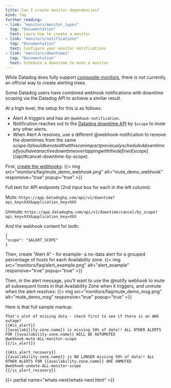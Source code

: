 ```yaml
---
title: Can I create monitor dependencies?
kind: faq
further_reading:
- link: "monitors/monitor_types"
  tag: "Documentation"
  text: Learn how to create a monitor
- link: "monitors/notifications"
  tag: "Documentation"
  text: Configure your monitor notifications
- link: "monitors/downtimes"
  tag: "Documentation"
  text: Schedule a downtime to mute a monitor
---
```


While Datadog does fully support [composite monitors](/monitors/monitor_types/composite), there is not currently an official way to create alerting trees.

Some Datadog users have combined webhook notifications with downtime scoping via the Datadog API to achieve a similar result.

At a high level, the setup for this is as follows:

* Alert A triggers and has an `@webhook-notification`.
* Notification reaches out to the [Datadog downtime API](/api/#downtimes) by `$scope` to mute any other alerts.
* When Alert A resolves, use a different @webhook-notification to remove the downtimes from the same $scope.
It should be noted that this can impact previously scheduled downtimes if you have an active downtime overlapping with the defined [$scope](/api/#cancel-downtime-by-scope).

First, [create the webhooks](https://app.datadoghq.com/account/settings#integrations/webhooks):
{{< img src="monitors/faq/mute_demo_webhook.png" alt="mute_demo_webhook" responsive="true" popup="true" >}}

Full text for API endpoints (2nd input box for each in the left column):

Mute: `https://app.datadoghq.com/api/v1/downtime?api_key=XXX&application_key=XXX`

Unmute: `https://app.datadoghq.com/api/v1/downtime/cancel/by_scope?api_key=XXX&application_key=XXX`

And the webhook content for both:
```
{
"scope": "$ALERT_SCOPE"
}
```

Then, create "Alert A" - for example- a no-data alert for a grouped percentage of hosts for each Availability zone.
{{< img src="monitors/faq/alert_example.png" alt="alert_example" responsive="true" popup="true" >}}

Then, in the alert message, you'll want to use the @notify webhook to mute all subsequent hosts in that Availability Zone when it triggers, and unmute when the alert resolves:
{{< img src="monitors/faq/mute_demo_msg.png" alt="mute_demo_msg" responsive="true" popup="true" >}}

Here is that full sample markup:
```
That's alot of missing data - check first to see if there is an AWS outage?
{{#is_alert}}
{{availability-zone.name}} is missing 50% of data!! ALL OTHER ALERTS FOR {{availability-zone.name}} WILL BE AUTOMUTED
@webhook-mute-ALL-monitor-scope 
{{/is_alert}}

{{#is_alert_recovery}}
{{availability-zone.name}} is NO LONGER missing 50% of data!! ALL OTHER ALERTS FOR {{availability-zone.name}} ARE UNMUTED
@webhook-unmute-ALL-monitor-scope 
{{/is_alert_recovery}}
```

{{< partial name="whats-next/whats-next.html" >}}
